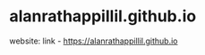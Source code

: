 alanrathappillil.github.io
========================

 website: link - https://alanrathappillil.github.io
